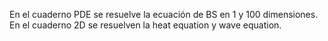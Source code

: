 En el cuaderno PDE se resuelve la ecuación de BS en 1 y 100 dimensiones.
En el cuaderno 2D se resuelven la heat equation y wave equation.
